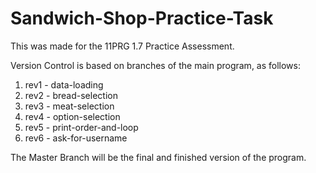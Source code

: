 # Sandwich-Shop-Practice-Task
This was made for the 11PRG 1.7 Practice Assessment.

Version Control is based on branches of the main program, as follows:
1. rev1 - data-loading
2. rev2 - bread-selection
3. rev3 - meat-selection
4. rev4 - option-selection
5. rev5 - print-order-and-loop
6. rev6 - ask-for-username

The Master Branch will be the final and finished version of the program.
